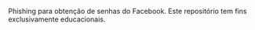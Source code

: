Phishing para obtenção de senhas do Facebook.
Este repositório tem fins exclusivamente educacionais. 
